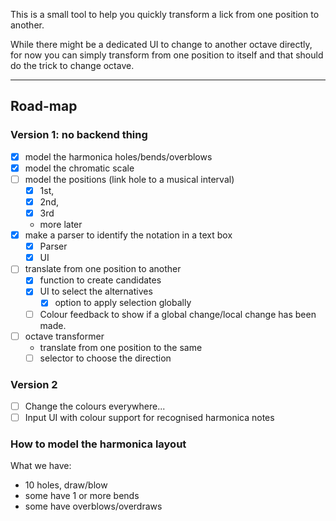 This is a small tool to help you quickly transform a lick from one position to another.

While there might be a dedicated UI to change to another octave directly, for now you can simply transform from one position to itself and that should do the trick to change octave.

---

## Road-map

### Version 1: no backend thing

- [x] model the harmonica holes/bends/overblows
- [x] model the chromatic scale
- [ ] model the positions (link hole to a musical interval)
  - [x] 1st,
  - [x] 2nd,
  - [x] 3rd
  - more later
- [x] make a parser to identify the notation in a text box
  - [x] Parser
  - [x] UI
- [ ] translate from one position to another
  - [x] function to create candidates
  - [x] UI to select the alternatives
    - [x] option to apply selection globally
  - [ ] Colour feedback to show if a global change/local change has been made.
- [ ] octave transformer
  - translate from one position to the same
  - [ ] selector to choose the direction

### Version 2

- [ ] Change the colours everywhere...
- [ ] Input UI with colour support for recognised harmonica notes

### How to model the harmonica layout

What we have:

- 10 holes, draw/blow
- some have 1 or more bends
- some have overblows/overdraws
